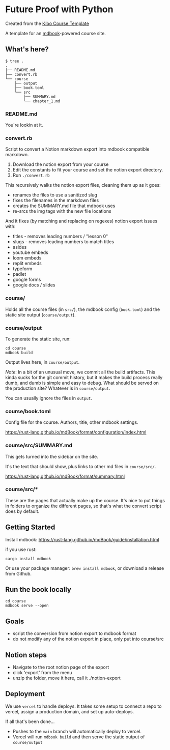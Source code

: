 # Future Proof with Python

Created from the [Kibo Course Template](https://github.com/rrcobb/course-template)

A template for an [mdbook](https://rust-lang.github.io/mdBook/index.html)-powered course site.

## What's here?

```
$ tree .
.
├── README.md
├── convert.rb
└── course
    ├── output
    ├── book.toml
    └── src
        ├── SUMMARY.md
        └── chapter_1.md
```

### README.md

You're lookin at it.

### convert.rb

Script to convert a Notion markdown export into mdbook compatible markdown.

1. Download the notion export from your course
2. Edit the constants to fit your course and set the notion export directory.
3. Run `./convert.rb`

This recursively walks the notion export files, cleaning them up as it goes:
- renames the files to use a sanitized slug
- fixes the filenames in the markdown files
- creates the SUMMARY.md file that mdbook uses
- re-srcs the img tags with the new file locations

And it fixes (by matching and replacing on regexes) notion export issues with:
- titles - removes leading numbers / "lesson 0"
- slugs - removes leading numbers to match titles
- asides
- youtube embeds
- loom embeds
- replit embeds
- typeform
- padlet
- google forms
- google docs / slides

### course/

Holds all the course files (in `src/`), the mdbook config (`book.toml`) and the
static site output (`course/output`). 

### course/output

To generate the static site, run:

```
cd course
mdbook build
```

Output lives here, in `course/output`.

*Note*: In a bit of an unusual move, we commit all the build artifacts. This kinda sucks
for the git commit history, but it makes the build process really dumb, and dumb
is simple and easy to debug. What should be served on the production site?
Whatever is in `course/output`.

You can usually ignore the files in `output`.

### course/book.toml

Config file for the course. Authors, title, other mdbook settings.

https://rust-lang.github.io/mdBook/format/configuration/index.html

### course/src/SUMMARY.md

This gets turned into the sidebar on the site. 

It's the text that should show, plus links to other md files in `course/src/`.

https://rust-lang.github.io/mdBook/format/summary.html

### course/src/*

These are the pages that actually make up the course. It's nice to put
things in folders to organize the different pages, so that's what the convert
script does by default.

## Getting Started

Install mdbook: https://rust-lang.github.io/mdBook/guide/installation.html

if you use rust:

```
cargo install mdbook
```

Or use your package manager: `brew install mdbook`, or download a release from
Github.

## Run the book locally

```
cd course
mdbook serve --open
```

## Goals

- script the conversion from notion export to mdbook format
- do not modify any of the notion export in place, only put into course/src

## Notion steps

- Navigate to the root notion page of the export
- click 'export' from the menu
- unzip the folder, move it here, call it ./notion-export 

## Deployment

We use `vercel` to handle deploys. It takes some setup to connect a repo to
vercel, assign a production domain, and set up auto-deploys.

If all that's been done...

* Pushes to the `main` branch will automatically deploy to vercel. 
* Vercel will run `mdbook build` and then serve the static output of `course/output`


